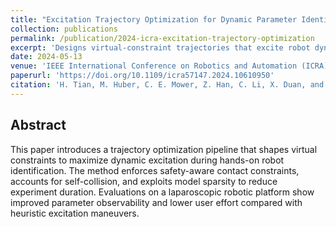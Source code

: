 ```yaml
---
title: "Excitation Trajectory Optimization for Dynamic Parameter Identification Using Virtual Constraints in Hands-on Robotic System"
collection: publications
permalink: /publication/2024-icra-excitation-trajectory-optimization
excerpt: 'Designs virtual-constraint trajectories that excite robot dynamics while respecting human interaction limits during parameter identification.'
date: 2024-05-13
venue: 'IEEE International Conference on Robotics and Automation (ICRA)'
paperurl: 'https://doi.org/10.1109/icra57147.2024.10610950'
citation: 'H. Tian, M. Huber, C. E. Mower, Z. Han, C. Li, X. Duan, and C. Bergeles, "Excitation Trajectory Optimization for Dynamic Parameter Identification Using Virtual Constraints in Hands-on Robotic System," in Proc. IEEE Int. Conf. Robotics and Automation (ICRA), 2024, pp. 11605-11611.'
---
```


## Abstract
This paper introduces a trajectory optimization pipeline that shapes virtual constraints to maximize dynamic excitation during hands-on robot identification. The method enforces safety-aware contact constraints, accounts for self-collision, and exploits model sparsity to reduce experiment duration. Evaluations on a laparoscopic robotic platform show improved parameter observability and lower user effort compared with heuristic excitation maneuvers.
